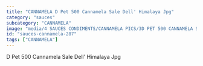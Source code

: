 ```yaml
---
title: "CANNAMELA D Pet 500 Cannamela Sale Dell' Himalaya Jpg"
category: "sauces"
subcategory: "CANNAMELA"
image: "media/4 SAUCES CONDIMENTS/CANNAMELA PICS/3D PET 500 CANNAMELA SALE DELL' HIMALAYA_jpg.jpg"
id: "sauces-cannamela-287"
tags: ["CANNAMELA"]
---
```


D Pet 500 Cannamela Sale Dell' Himalaya Jpg
